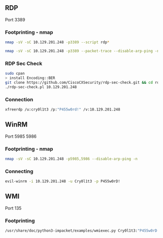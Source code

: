 
## RDP

Port 3389

### Footprinting - nmap

```bash
nmap -sV -sC 10.129.201.248 -p3389 --script rdp*
```

```bash
nmap -sV -sC 10.129.201.248 -p3389 --packet-trace --disable-arp-ping -n
```

### RDP Sec Check

```bash
sudo cpan
> install Encoding::BER
git clone https://github.com/CiscoCXSecurity/rdp-sec-check.git && cd rdp-sec-check
./rdp-sec-check.pl 10.129.201.248
```

### Connection

```bash
xfreerdp /u:cry0l1t3 /p:"P455w0rd!" /v:10.129.201.248
```


## WinRM

Port 5985 5986

### Footprinting - nmap

```bash
nmap -sV -sC 10.129.201.248 -p5985,5986 --disable-arp-ping -n
```

### Connecting

```bash
evil-winrm -i 10.129.201.248 -u Cry0l1t3 -p P455w0rD!
```

## WMI

Port 135

### Footprinting

```bash
/usr/share/doc/python3-impacket/examples/wmiexec.py Cry0l1t3:"P455w0rD!"@10.129.201.248 "hostname"
```
